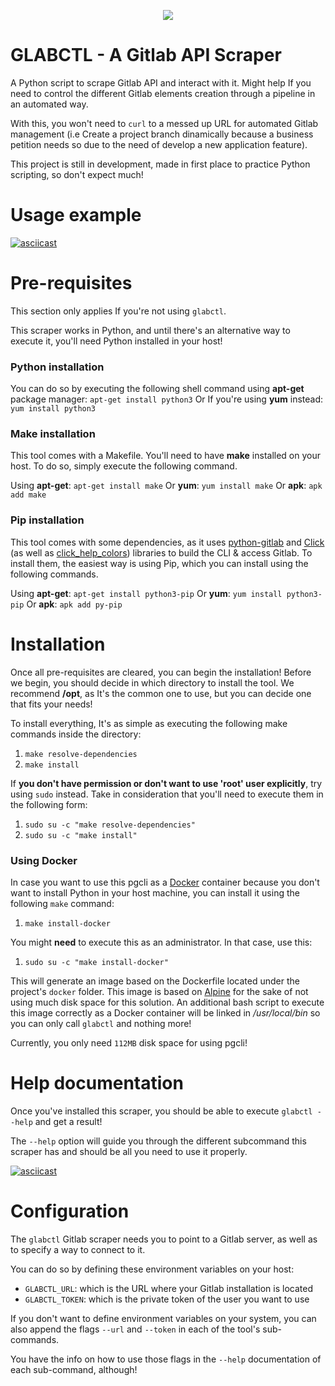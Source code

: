 <p align="center"><img src="https://i.imgur.com/lhmy9yN.png"></p><p></p><p></p>


# GLABCTL - A Gitlab API Scraper 
A Python script to scrape Gitlab API and interact with it. Might help If you need to control the different Gitlab elements creation through a pipeline in an automated way. 

With this, you won't need to ``curl`` to a messed up URL for automated Gitlab management (i.e Create a project branch dinamically because a business petition needs so due to the need of develop a new application feature).

This project is still in development, made in first place to practice Python scripting, so don't expect much!


# Usage example

[![asciicast](https://asciinema.org/a/kbTUTcwSSJQT4rSPGfMYxlylZ.svg)](https://asciinema.org/a/kbTUTcwSSJQT4rSPGfMYxlylZ)

# Pre-requisites
This section only applies If you're not using ``glabctl``.

This scraper works in Python, and until there's an alternative way to execute it, you'll need Python installed in your host!


### Python installation
You can do so by executing the following shell command using **apt-get** package manager:
``apt-get install python3``
Or If you're using **yum** instead:
``yum install python3``


### Make installation
This tool comes with a Makefile. You'll need to have **make** installed on your host. To do so, simply execute the following command.

Using **apt-get**:
``apt-get install make``
Or **yum**:
``yum install make``
Or **apk**:
``apk add make``


### Pip installation
This tool comes with some dependencies, as it uses [python-gitlab](https://python-gitlab.readthedocs.io/en/stable/install.html) and [Click](https://click.palletsprojects.com/en/7.x/) (as well as [click_help_colors](https://github.com/r-m-n/click-help-colors)) libraries to build the CLI & access Gitlab. To install them, the easiest way is using Pip, which you can install using the following commands.

Using **apt-get**:
``apt-get install python3-pip``
Or **yum**:
``yum install python3-pip``
Or **apk**: 
``apk add py-pip``


# Installation
Once all pre-requisites are cleared, you can begin the installation! Before we begin, you should decide in which directory to install the tool. We recommend **/opt**, as It's the common one to use, but you can decide one that fits your needs!

To install everything, It's as simple as executing the following make commands inside the directory:
1. ``make resolve-dependencies``
2. ``make install``

If **you don't have permission or don't want to use 'root' user explicitly**, try using ``sudo`` instead. Take in consideration that you'll need to execute them in the following form:
1. ``sudo su -c "make resolve-dependencies"``
2. ``sudo su -c "make install"`` 


### Using Docker
In case you want to use this pgcli as a [Docker](https://www.docker.com) container because you don't want to install Python in your host machine, you can install it using the following ``make`` command:

1. ``make install-docker``

You might **need** to execute this as an administrator. In that case, use this:

1. ``sudo su -c "make install-docker"``

This will generate an image based on the Dockerfile located under the project's ``docker`` folder. This image is based on [Alpine](https://alpinelinux.org) for the sake of not using much disk space for this solution. An additional bash script to execute this image correctly as a Docker container will be linked in */usr/local/bin* so you can only call ``glabctl`` and nothing more!

Currently, you only need ``112MB`` disk space for using pgcli!


# Help documentation
Once you've installed this scraper, you should be able to execute ``glabctl --help`` and get a result!

The ``--help`` option will guide you through the different subcommand this scraper has and should be all you need to use it properly.

[![asciicast](https://asciinema.org/a/Vr48OdxiBlOigmVNMBbz16CL8.svg)](https://asciinema.org/a/Vr48OdxiBlOigmVNMBbz16CL8)


# Configuration
The ``glabctl`` Gitlab scraper needs you to point to a Gitlab server, as well as to specify a way to connect to it. 

You can do so by defining these environment variables on your host:
- ``GLABCTL_URL``: which is the URL where your Gitlab installation is located
- ``GLABCTL_TOKEN``: which is the private token of the user you want to use

If you don't want to define environment variables on your system, you can also append the flags ``--url`` and ``--token`` in each of the tool's sub-commands.

You have the info on how to use those flags in the ``--help`` documentation of each sub-command, although!
